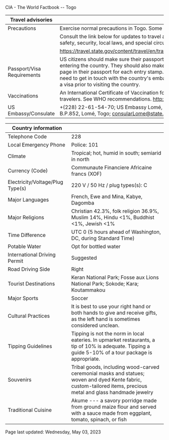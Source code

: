 CIA - The World Factbook -- Togo

| Travel advisories | |
| --- | --- |
| Precautions | Exercise normal precautions in Togo. Some areas have increased risk. |
| | Consult the link below for updates to travel advisories and statements on safety, security, local laws, and special circumstances in this country. |
| | <https://travel.state.gov/content/travel/en/traveladvisories/traveladvisories.html> |
| Passport/Visa Requirements | US citizens should make sure their passport is valid at the date of their entering the country. They should also make sure they have at least 1 blank page in their passport for each entry stamp. A visa is required. US citizens will need to get in touch with the country's embassy or nearest consulate to obtain a visa prior to visiting the country. |
| Vaccinations | An International Certificate of Vaccination for yellow fever is required for all travelers. See WHO recommendations.  <http://www.who.int/> |
| US Embassy/Consulate | +(228) 22-61-54-70; US Embassy Lomé, 4332 Boulevard Eyadema, B.P.852, Lomé, Togo; consularLome@state.gov; https://tg.usembassy.gov/ |

| Country information |  |
| --- | --- |
| Telephone Code | 228 |
| Local Emergency Phone | Police: 101 |
| Climate | Tropical; hot, humid in south; semiarid in north |
| Currency (Code) | Communaute Financiere Africaine francs (XOF) |
| Electricity/Voltage/Plug Type(s) | 220 V / 50 Hz / plug types(s): C |
| Major Languages | French, Ewe and Mina, Kabye, Dagomba |
| Major Religions | Christian 42.3%, folk religion 36.9%, Muslim 14%, Hindu <1%, Buddhist <1%, Jewish <1% |
| Time Difference | UTC 0 (5 hours ahead of Washington, DC, during Standard Time) |
| Potable Water | Opt for bottled water |
| International Driving Permit | Suggested |
| Road Driving Side | Right |
| Tourist Destinations | Keran National Park; Fosse aux Lions National Park; Sokode; Kara; Koutammakou |
| Major Sports | Soccer |
| Cultural Practices | It is best to use your right hand or both hands to give and receive gifts, as the left hand is sometimes considered unclean. |
| Tipping Guidelines | Tipping is not the norm in local eateries. In upmarket restaurants, a tip of 10% is adequate. Tipping a guide 5-10% of a tour package is appropriate. |
| Souvenirs | Tribal goods, including wood-carved ceremonial masks and statues; woven and dyed Kente fabric, custom-tailored items, precious metal and glass handmade jewelry |
| Traditional Cuisine | Akume --- a savory porridge made from ground maize flour and served with a sauce made from eggplant, tomato, spinach, or fish |

Page last updated: Wednesday, May 03, 2023
